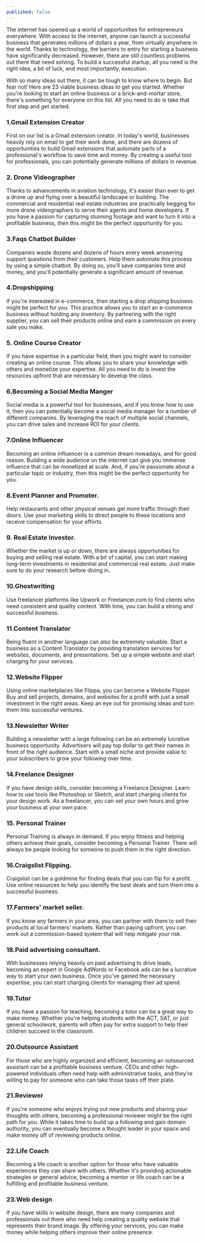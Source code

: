 ```yaml
---
published: false
---
```



The internet has opened up a world of opportunities for entrepreneurs everywhere. With access to the internet, anyone can launch a successful business that generates millions of dollars a year, from virtually anywhere in the world. Thanks to technology, the barriers to entry for starting a business have significantly decreased. However, there are still countless problems out there that need solving. To build a successful startup, all you need is the right idea, a bit of luck, and most importantly, execution.

With so many ideas out there, it can be tough to know where to begin. But fear not! Here are 23 viable business ideas to get you started. Whether you're looking to start an online business or a brick-and-mortar store, there's something for everyone on this list. All you need to do is take that first step and get started.

### 1.Gmail Extension Creator
First on our list is a Gmail extension creator. In today's world, businesses heavily rely on email to get their work done, and there are dozens of opportunities to build Gmail extensions that automate parts of a professional's workflow to save time and money. By creating a useful tool for professionals, you can potentially generate millions of dollars in revenue.

### 2. Drone Videographer
Thanks to advancements in aviation technology, it's easier than ever to get a drone up and flying over a beautiful landscape or building. The commercial and residential real estate industries are practically begging for more drone videographers to serve their agents and home developers. If you have a passion for capturing stunning footage and want to turn it into a profitable business, then this might be the perfect opportunity for you.

### 3.Faqs Chatbot Builder
Companies waste dozens and dozens of hours every week answering support questions from their customers. Help them automate this process by using a simple chatbot. By doing so, you'll save companies time and money, and you'll potentially generate a significant amount of revenue.

### 4.Dropshipping
If you're interested in e-commerce, then starting a drop shipping business might be perfect for you. This practice allows you to start an e-commerce business without holding any inventory. By partnering with the right supplier, you can sell their products online and earn a commission on every sale you make.

### 5. Online Course Creator
If you have expertise in a particular field, then you might want to consider creating an online course. This allows you to share your knowledge with others and monetize your expertise. All you need to do is invest the resources upfront that are necessary to develop the class.

### 6.Becoming a Social Media Manger
Social media is a powerful tool for businesses, and if you know how to use it, then you can potentially become a social media manager for a number of different companies. By leveraging the reach of multiple social channels, you can drive sales and increase ROI for your clients.

### 7.Online Influencer
Becoming an online influencer is a common dream nowadays, and for good reason. Building a wide audience on the internet can give you immense influence that can be monetized at scale. And, if you're passionate about a particular topic or industry, then this might be the perfect opportunity for you.

### 8.Event Planner and Promoter.
Help restaurants and other physical venues get more traffic through their doors. Use your marketing skills to direct people to these locations and receive compensation for your efforts.

### 9. Real Estate Investor.
Whether the market is up or down, there are always opportunities for buying and selling real estate. With a bit of capital, you can start making long-term investments in residential and commercial real estate. Just make sure to do your research before diving in.

### 10.Ghostwriting
Use freelancer platforms like Upwork or Freelancer.com to find clients who need consistent and quality content. With time, you can build a strong and successful business.

### 11.Content Translator
Being fluent in another language can also be extremely valuable. Start a business as a Content Translator by providing translation services for websites, documents, and presentations. Set up a simple website and start charging for your services.

### 12.Website Flipper
Using online marketplaces like Flippa, you can become a Website Flipper. Buy and sell projects, domains, and websites for a profit with just a small investment in the right areas. Keep an eye out for promising ideas and turn them into successful ventures.

### 13.Newsletter Writer
Building a newsletter with a large following can be an extremely lucrative business opportunity. Advertisers will pay top dollar to get their names in front of the right audience. Start with a small niche and provide value to your subscribers to grow your following over time.

### 14.Freelance Designer
If you have design skills, consider becoming a Freelance Designer. Learn how to use tools like Photoshop or Sketch, and start charging clients for your design work. As a freelancer, you can set your own hours and grow your business at your own pace.

### 15. Personal Trainer
Personal Training is always in demand. If you enjoy fitness and helping others achieve their goals, consider becoming a Personal Trainer. There will always be people looking for someone to push them in the right direction.

### 16.Craigslist Flipping.
Craigslist can be a goldmine for finding deals that you can flip for a profit. Use online resources to help you identify the best deals and turn them into a successful business.

### 17.Farmers' market seller.
If you know any farmers in your area, you can partner with them to sell their products at local farmers' markets. Rather than paying upfront, you can work out a commission-based system that will help mitigate your risk.

### 18.Paid advertising consultant.
With businesses relying heavily on paid advertising to drive leads, becoming an expert in Google AdWords or Facebook ads can be a lucrative way to start your own business. Once you've gained the necessary expertise, you can start charging clients for managing their ad spend.

### 19.Tutor
If you have a passion for teaching, becoming a tutor can be a great way to make money. Whether you're helping students with the ACT, SAT, or just general schoolwork, parents will often pay for extra support to help their children succeed in the classroom.

### 20.Outsource Assistant
For those who are highly organized and efficient, becoming an outsourced assistant can be a profitable business venture. CEOs and other high-powered individuals often need help with administrative tasks, and they're willing to pay for someone who can take those tasks off their plate.

### 21.Reviewer
If you're someone who enjoys trying out new products and sharing your thoughts with others, becoming a professional reviewer might be the right path for you. While it takes time to build up a following and gain domain authority, you can eventually become a thought leader in your space and make money off of reviewing products online.

### 22.Life Coach
Becoming a life coach is another option for those who have valuable experiences they can share with others. Whether it's providing actionable strategies or general advice, becoming a mentor or life coach can be a fulfilling and profitable business venture.

### 23.Web design
If you have skills in website design, there are many companies and professionals out there who need help creating a quality website that represents their brand image. By offering your services, you can make money while helping others improve their online presence.

